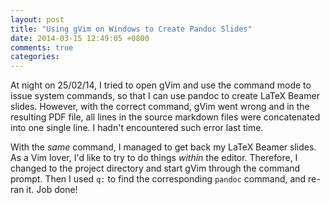 ```yaml
---
layout: post
title: "Using gVim on Windows to Create Pandoc Slides"
date: 2014-03-15 12:49:05 +0800
comments: true
categories: 
---
```

At night on 25/02/14, I tried to open gVim and use the command mode to
issue system commands, so that I can use pandoc to create LaTeX Beamer
slides.  However, with the correct command, gVim went wrong and in the
resulting PDF file, all lines in the source markdown files were
concatenated into one single line.  I hadn't encountered such error
last time.

With the *same* command, I managed to get back my LaTeX Beamer slides.
As a Vim lover, I'd like to try to do things *within* the editor.
Therefore, I changed to the project directory and start gVim through
the command prompt. Then I used `q:` to find the corresponding
`pandoc` command, and re-ran it.  Job done!

<!-- vim:set tw=70:wrap: -->
